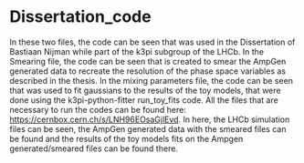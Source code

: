 # Dissertation_code

In these two files, the code can be seen that was used in the Dissertation of Bastiaan Nijman while part of the k3pi subgroup of the LHCb.
In the Smearing file, the code can be seen that is created to smear the AmpGen generated data to recreate the resolution of the phase space variables as described in the thesis. In the mixing parameters file, the code can be seen that was used to fit gaussians to the results of the toy models, that were done using the k3pi-python-fitter run_toy_fits code. All the files that are necessary to run the codes can be found here: https://cernbox.cern.ch/s/LNH96EOsaGjlEvd. In here, the LHCb simulation files can be seen, the AmpGen generated data with the smeared files can be found and the results of the toy models fits on the Ampgen generated/smeared files can be found there. 
